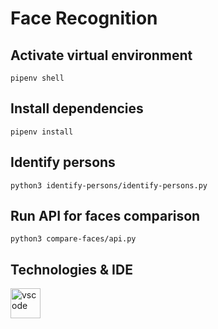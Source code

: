 # Face Recognition

## Activate virtual environment
```
pipenv shell
```

## Install dependencies
```
pipenv install
```

## Identify persons
```
python3 identify-persons/identify-persons.py
```

## Run API for faces comparison
```
python3 compare-faces/api.py
```

## Technologies & IDE

<div>
  <img style="float: left" src="https://code.visualstudio.com/assets/updates/1_35/logo-stable.png" height="48" alt="vscode">
</div>